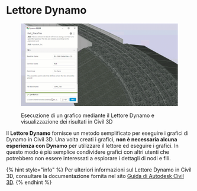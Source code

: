 # Lettore Dynamo

<figure><img src="../.gitbook/assets/Rail_PlaceTies_Player (1).gif" alt=""><figcaption><p>Esecuzione di un grafico mediante il Lettore Dynamo e visualizzazione dei risultati in Civil 3D</p></figcaption></figure>

Il **Lettore Dynamo** fornisce un metodo semplificato per eseguire i grafici di Dynamo in Civil 3D. Una volta creati i grafici, **non è necessaria alcuna esperienza con Dynamo** per utilizzare il lettore ed eseguire i grafici. In questo modo è più semplice condividere grafici con altri utenti che potrebbero non essere interessati a esplorare i dettagli di nodi e fili.

{% hint style="info" %}
 Per ulteriori informazioni sul Lettore Dynamo in Civil 3D, consultare la documentazione fornita nel sito [Guida di Autodesk Civil 3D](https://help.autodesk.com/view/CIV3D/2024/ITA/?guid=Civil3D_Dynamo_Dynamo_Player_html). 
{% endhint %}

